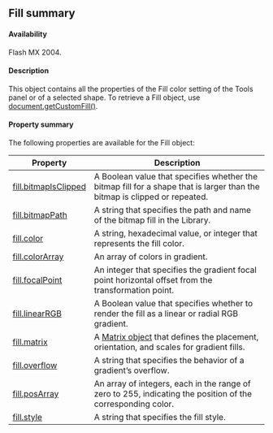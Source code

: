 ## Fill summary

#### Availability

Flash MX 2004.

#### Description

This object contains all the properties of the Fill color setting of the Tools panel or of a selected shape. To retrieve a Fill object, use [document.getCustomFill()](../Document_object/docume74.md).

#### Property summary

The following properties are available for the Fill object:

| **Property**                                                            | **Description**                                                                                                           |
|-------------------------------------------------------------------------|---------------------------------------------------------------------------------------------------------------------------|
| [fill.bitmapIsClipped](../Fill_object/fill.md) | A Boolean value that specifies whether the bitmap fill for a shape that is larger than the bitmap is clipped or repeated. |
| [fill.bitmapPath](../Fill_object/fill1.md)                                        | A string that specifies the path and name of the bitmap fill in the Library.                                              |
| [fill.color](../Fill_object/fill2.md)                                             | A string, hexadecimal value, or integer that represents the fill color.                                                   |
| [fill.colorArray](../Fill_object/fill3.md)                                        | An array of colors in gradient.                                                                                           |
| [fill.focalPoint](../Fill_object/fill4.md)                                        | An integer that specifies the gradient focal point horizontal offset from the transformation point.                       |
| [fill.linearRGB](../Fill_object/fill5.md)                                         | A Boolean value that specifies whether to render the fill as a linear or radial RGB gradient.                             |
| [fill.matrix](../Fill_object/fill6.md)                                            | A [Matrix object](../Matrix_object/matrix_summary.md) that defines the placement, orientation, and scales for gradient fills.                  |
| [fill.overflow](../Fill_object/fill7.md)                                          | A string that specifies the behavior of a gradient’s overflow.                                                            |
| [fill.posArray](../Fill_object/fill8.md)                                          | An array of integers, each in the range of zero to 255, indicating the position of the corresponding color.               |
| [fill.style](../Fill_object/fill9.md)                                             | A string that specifies the fill style.                                                                                   |

<span id="fill.bitmapIsClipped" class="anchor"></span>

